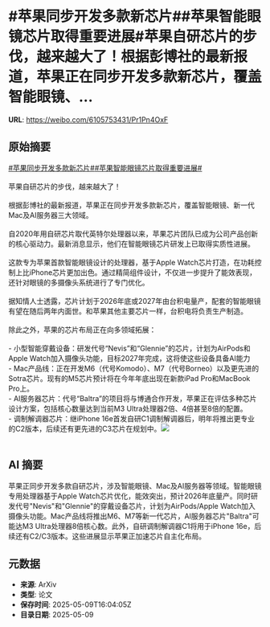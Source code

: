 # #苹果同步开发多款新芯片##苹果智能眼镜芯片取得重要进展#苹果自研芯片的步伐，越来越大了！根据彭博社的最新报道，苹果正在同步开发多款新芯片，覆盖智能眼镜、...

**URL**: https://weibo.com/6105753431/Pr1Pn4OxF

## 原始摘要

<a href="https://m.weibo.cn/search?containerid=231522type%3D1%26t%3D10%26q%3D%23%E8%8B%B9%E6%9E%9C%E5%90%8C%E6%AD%A5%E5%BC%80%E5%8F%91%E5%A4%9A%E6%AC%BE%E6%96%B0%E8%8A%AF%E7%89%87%23&amp;extparam=%23%E8%8B%B9%E6%9E%9C%E5%90%8C%E6%AD%A5%E5%BC%80%E5%8F%91%E5%A4%9A%E6%AC%BE%E6%96%B0%E8%8A%AF%E7%89%87%23" data-hide=""><span class="surl-text">#苹果同步开发多款新芯片#</span></a><a href="https://m.weibo.cn/search?containerid=231522type%3D1%26t%3D10%26q%3D%23%E8%8B%B9%E6%9E%9C%E6%99%BA%E8%83%BD%E7%9C%BC%E9%95%9C%E8%8A%AF%E7%89%87%E5%8F%96%E5%BE%97%E9%87%8D%E8%A6%81%E8%BF%9B%E5%B1%95%23&amp;extparam=%23%E8%8B%B9%E6%9E%9C%E6%99%BA%E8%83%BD%E7%9C%BC%E9%95%9C%E8%8A%AF%E7%89%87%E5%8F%96%E5%BE%97%E9%87%8D%E8%A6%81%E8%BF%9B%E5%B1%95%23" data-hide=""><span class="surl-text">#苹果智能眼镜芯片取得重要进展#</span></a><br><br>苹果自研芯片的步伐，越来越大了！<br><br>根据彭博社的最新报道，苹果正在同步开发多款新芯片，覆盖智能眼镜、新一代Mac及AI服务器三大领域。<br><br>自2020年用自研芯片取代英特尔处理器以来，苹果芯片团队已成为公司产品创新的核心驱动力。最新消息显示，他们在智能眼镜芯片研发上已取得实质性进展。<br><br>这款专为苹果首款智能眼镜设计的处理器，基于Apple Watch芯片打造，在功耗控制上比iPhone芯片更加出色。通过精简组件设计，不仅进一步提升了能效表现，还针对眼镜的多摄像头系统进行了专门优化。<br><br>据知情人士透露，芯片计划于2026年底或2027年由台积电量产，配套的智能眼镜有望在随后两年内面世。和苹果其他主要芯片一样，台积电将负责生产制造。<br><br>除此之外，苹果的芯片布局正在向多领域拓展：<br><br>- 小型智能穿戴设备：研发代号“Nevis”和“Glennie”的芯片，计划为AirPods和Apple Watch加入摄像头功能，目标2027年完成，这将使这些设备具备AI能力<br>- Mac产品线：正在开发M6（代号Komodo）、M7（代号Borneo）以及更先进的Sotra芯片。现有的M5芯片预计将在今年年底出现在新款iPad Pro和MacBook Pro上。<br>- AI服务器芯片：代号“Baltra”的项目将与博通合作开发，苹果正在评估多种芯片设计方案，包括核心数量达到当前M3 Ultra处理器2倍、4倍甚至8倍的配置。<br>- 调制解调器芯片：继iPhone 16e首发自研C1调制解调器后，明年将推出更专业的C2版本，后续还有更先进的C3芯片在规划中。<img style="" src="https://tvax2.sinaimg.cn/large/006Fd7o3ly1i19af9yedsj30xc0m8491.jpg" referrerpolicy="no-referrer"><br><br>

## AI 摘要

苹果正同步开发多款自研芯片，涉及智能眼镜、Mac及AI服务器等领域。智能眼镜专用处理器基于Apple Watch芯片优化，能效突出，预计2026年底量产。同时研发代号"Nevis"和"Glennie"的穿戴设备芯片，计划为AirPods/Apple Watch加入摄像头功能。Mac产品线将推出M6、M7等新一代芯片，AI服务器芯片"Baltra"可能达M3 Ultra处理器8倍核心数。此外，自研调制解调器C1将用于iPhone 16e，后续还有C2/C3版本。这些进展显示苹果正加速芯片自主化布局。

## 元数据

- **来源**: ArXiv
- **类型**: 论文
- **保存时间**: 2025-05-09T16:04:05Z
- **目录日期**: 2025-05-09
